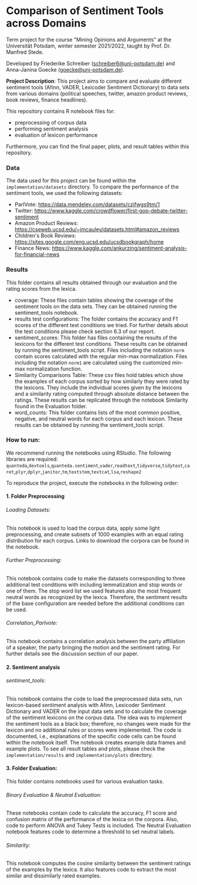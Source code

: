 
# Comparison of Sentiment Tools across Domains
Term project for the course "Mining Opinions and Arguments" at the Universität Potsdam, winter semester 2021/2022, taught by Prof. Dr. Manfred Stede. 

Developed by Friederike Schreiber (schreiber6@uni-potsdam.de) and Anna-Janina Goecke (goecke@uni-potsdam.de).

**Project Description**: This project aims to compare and evaluate different sentiment tools (Afinn, VADER, Lexicoder Sentiment Dictionary) to data sets from various domains (political speeches, twitter, amazon product reviews, book reviews, finance headlines).

This repository contains R notebook files for:
- preprocessing of corpus data
- performing sentiment analysis 
- evaluation of lexicon performance

Furthermore, you can find the final paper, plots, and result tables within this repository. 

### Data
The data used for this project can be found within the `implementation/datasets` directory. To compare the performance of the sentiment tools, we used the following datasets:
- ParlVote: https://data.mendeley.com/datasets/czjfwgs9tm/1
- Twitter: https://www.kaggle.com/crowdflower/first-gop-debate-twitter-sentiment
- Amazon Product Reviews: https://cseweb.ucsd.edu/~jmcauley/datasets.html#amazon_reviews
- Children's Book Reviews: https://sites.google.com/eng.ucsd.edu/ucsdbookgraph/home
- Finance News: https://www.kaggle.com/ankurzing/sentiment-analysis-for-financial-news

### Results
This folder contains all results obtained through our evaluation and the rating scores from the lexica. 

- coverage: These files contain tables showing the coverage of the sentiment tools on the data sets. They can be obtained running the sentiment_tools notebook.
- results test configurations: The folder contains the accuracy and F1 scores of the different test conditions we tried. For further details about the test conditions please check section 6.3 of our report.
- sentiment_scores: This folder has files containing the results of the lexicons for the different test conditions. These results can be obtained by running the sentiment_tools script. Files including the notation `norm` contain scores calculated with the regular min-max normalization. Files including the notation `norm1` are calculated using the customized min-max normalization function. 
- Similarity Comparisons Table: These csv files hold tables which show the examples of each corpus sorted by how similarly they were rated by the lexicons. They include the individual scores given by the lexicons and a similarity rating computed through absolute distance between the ratings. These results can be replicated through the notebook Similarity found in the Evaluation folder.
- word_counts: This folder contains lists of the most common positive, negative, and neutral words for each corpus and each lexicon. These results can be obtained by running the sentiment_tools script.

### How to run:
We recommend running the notebooks using RStudio. The following libraries are required: 
`quanteda`,`devtools`,`quanteda.sentiment`,`vader`,`readtext`,`tidyverse`,`tidytext`,`caret`,`plyr`,`dplyr`,`janitor`,`tm`,`textstem`,`textcat`,`lsa`,`reshape2`

To reproduce the project, execute the notebooks in the following order:
#### 1. Folder Preprocessing
###### Loading Datasets: 
This notebook is used to load the corpus data, apply some light preprocessing, and create subsets of 1000 examples with an equal rating distribution for each corpus. Links to download the corpora can be found in the notebook.

###### Further Preprocessing:
This notebook contains code to make the datasets corresponding to three additional test conditions with including lemmatization and stop words or one of them. The stop word list we used features also the most frequent neutral words as recognized by the lexica. Therefore, the sentiment results of the base configuration are needed before the additional conditions can be used.

###### Correlation_Parlvote:
This notebook contains a correlation analysis between the party affiliation of a speaker, the party bringing the motion and the sentiment rating. For further details see the discussion section of our paper. 

#### 2. Sentiment analysis
###### sentiment_tools:
This notebook contains the code to load the preprocessed data sets, run lexicon-based sentiment analysis with Afinn, Lexicoder Sentiment Dictionary and VADER on the input data sets and to calculate the coverage of the sentiment lexicons on the corpus data. The idea was to implement the sentiment tools as a black box; therefore, no changes were made for the lexicon and no additional rules or scores were implemented. 
The code is documented, i.e., explanations of the specific code cells can be found within the notebook itself. The notebook creates example data frames and example plots. To see all result tables and plots, please check the `implementation/results` and `implementation/plots` directory.

#### 3. Folder Evaluation:
This folder contains notebooks used for various evaluation tasks.

###### Binary Evaluation & Neutral Evaluation:
These notebooks contain code to calculate the accuracy, F1 score and confusion matrix of the performance of the lexica on the corpora. Also, code to perform ANOVA and Tukey Tests is included. The Neutral Evaluation notebook features code to determine a threshold to set neutral labels. 
###### Similarity:
This notebook computes the cosine similarity between the sentiment ratings of the examples by the lexica. It also features code to extract the most similar and dissimilarly rated examples. 
